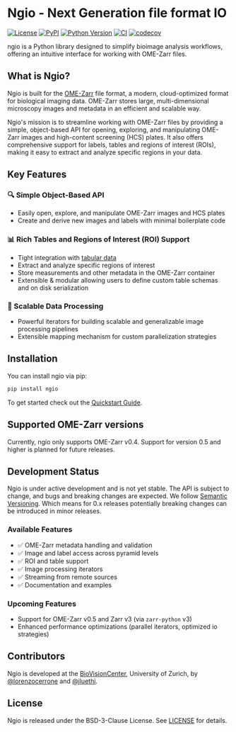 # Ngio - Next Generation file format IO

[![License](https://img.shields.io/pypi/l/ngio.svg?color=green)](https://github.com/BioVisionCenter/ngio/raw/main/LICENSE)
[![PyPI](https://img.shields.io/pypi/v/ngio.svg?color=green)](https://pypi.org/project/ngio)
[![Python Version](https://img.shields.io/pypi/pyversions/ngio.svg?color=green)](https://python.org)
[![CI](https://github.com/BioVisionCenter/ngio/actions/workflows/ci.yml/badge.svg)](https://github.com/BioVisionCenter/ngio/actions/workflows/ci.yml)
[![codecov](https://codecov.io/gh/BioVisionCenter/ngio/graph/badge.svg?token=FkmF26FZki)](https://codecov.io/gh/BioVisionCenter/ngio)

ngio is a Python library designed to simplify bioimage analysis workflows, offering an intuitive interface for working with OME-Zarr files.

## What is Ngio?

Ngio is built for the [OME-Zarr](https://ngff.openmicroscopy.org/) file format, a modern, cloud-optimized format for biological imaging data. OME-Zarr stores large, multi-dimensional microscopy images and metadata in an efficient and scalable way.

Ngio's mission is to streamline working with OME-Zarr files by providing a simple, object-based API for opening, exploring, and manipulating OME-Zarr images and high-content screening (HCS) plates. It also offers comprehensive support for labels, tables and regions of interest (ROIs), making it easy to extract and analyze specific regions in your data.

## Key Features

### 🔍 Simple Object-Based API

- Easily open, explore, and manipulate OME-Zarr images and HCS plates
- Create and derive new images and labels with minimal boilerplate code

### 📊 Rich Tables and Regions of Interest (ROI) Support

- Tight integration with [tabular data](https://biovisioncenter.github.io/ngio/stable/table_specs/overview/)
- Extract and analyze specific regions of interest
- Store measurements and other metadata in the OME-Zarr container
- Extensible & modular allowing users to define custom table schemas and on disk serialization

### 🔄 Scalable Data Processing

- Powerful iterators for building scalable and generalizable image processing pipelines
- Extensible mapping mechanism for custom parallelization strategies

## Installation

You can install ngio via pip:

```bash
pip install ngio
```

To get started check out the [Quickstart Guide](https://BioVisionCenter.github.io/ngio/stable/getting_started/0_quickstart/).

## Supported OME-Zarr versions

Currently, ngio only supports OME-Zarr v0.4. Support for version 0.5 and higher is planned for future releases.

## Development Status

Ngio is under active development and is not yet stable. The API is subject to change, and bugs and breaking changes are expected.
We follow [Semantic Versioning](https://semver.org/). Which means for 0.x releases potentially breaking changes can be introduced in minor releases.

### Available Features

- ✅ OME-Zarr metadata handling and validation
- ✅ Image and label access across pyramid levels
- ✅ ROI and table support
- ✅ Image processing iterators
- ✅ Streaming from remote sources
- ✅ Documentation and examples

### Upcoming Features

- Support for OME-Zarr v0.5 and Zarr v3 (via `zarr-python` v3)
- Enhanced performance optimizations (parallel iterators, optimized io strategies)

## Contributors

Ngio is developed at the [BioVisionCenter](https://www.biovisioncenter.uzh.ch/en.html), University of Zurich, by [@lorenzocerrone](https://github.com/lorenzocerrone) and [@jluethi](https://github.com/jluethi).

## License

Ngio is released under the BSD-3-Clause License. See [LICENSE](https://github.com/BioVisionCenter/ngio/blob/main/LICENSE) for details.
